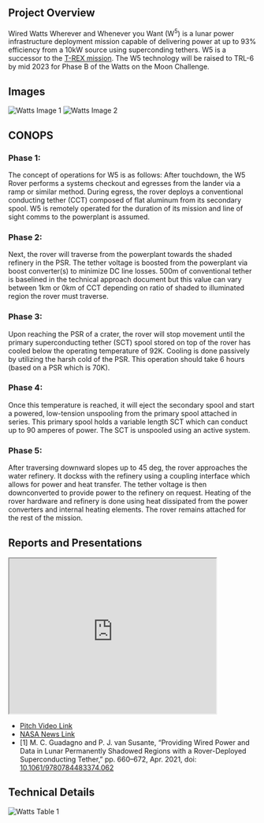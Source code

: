 ## Project Overview
Wired Watts Wherever and Whenever you Want (W<sup>5</sup>) is a lunar power infrastructure deployment mission capable of delivering power at up to 93% efficiency from a 10kW source using superconding tethers. W5 is a successor to the [T-REX mission](/projects/t-rex). The W5 technology will be raised to TRL-6 by mid 2023 for Phase B of the Watts on the Moon Challenge.

## Images
![Watts Image 1](/projects/watts/Watts0.png)
![Watts Image 2](/projects/watts/Watts1.png)

## CONOPS
### Phase 1:
The concept of operations for W5 is as follows: After touchdown, the W5 Rover performs a systems checkout and egresses from the lander via a ramp or similar method. During egress, the rover deploys a conventional conducting tether (CCT) composed of flat aluminum from its secondary spool. W5 is remotely operated for the duration of its mission and line of sight comms to the powerplant is assumed.

### Phase 2:
Next, the rover will traverse from the powerplant towards the shaded refinery in the  PSR. The tether voltage is boosted from the powerplant via boost converter(s) to minimize DC line losses. 500m of conventional tether is baselined in the technical approach document but this value can vary between 1km or 0km of CCT depending on ratio of shaded to illuminated region the rover must traverse.

### Phase 3:
Upon reaching the PSR of a crater, the rover will stop movement until the primary superconducting tether (SCT) spool stored on top of the rover has cooled below the operating temperature of 92K. Cooling is done passively by utilizing the harsh cold of the PSR. This operation should take 6 hours (based on a PSR which is 70K). 

### Phase 4:
Once this temperature is reached, it will eject the secondary spool and start a powered, low-tension unspooling from the primary spool attached in series. This primary spool holds a variable length SCT which can conduct up to 90 amperes of power. The SCT is unspooled using an active system.

### Phase 5:
After traversing downward slopes up to 45 deg, the rover approaches the water refinery. It dockss with the refinery using a coupling interface which allows for power and heat transfer. The tether voltage is then downconverted to provide power to the refinery on request. Heating of the rover hardware and refinery is done using heat dissipated from the power converters and internal heating elements. The rover remains attached for the rest of the mission.

## Reports and Presentations
<iframe width="420" height="315"
src="https://www.youtube.com/watch?v=N0o_wM0lnQ0&ab_channel=PaulvanSusante">
</iframe>

* [Pitch Video Link](https://www.youtube.com/watch?v=N0o_wM0lnQ0&ab_channel=PaulvanSusante)
* [NASA News Link](https://www.nasa.gov/directorates/spacetech/centennial_challenges/500k-awarded-in-first-phase-of-5m-watts-on-the-moon-challenge.html)
* [1]	M. C. Guadagno and P. J. van Susante, “Providing Wired Power and Data in Lunar Permanently Shadowed Regions with a Rover-Deployed Superconducting Tether,” pp. 660–672, Apr. 2021, doi: [10.1061/9780784483374.062](https://ascelibrary.org/doi/10.1061/9780784483374.062)

## Technical Details
![Watts Table 1](/projects/watts/wattstable0.png)
